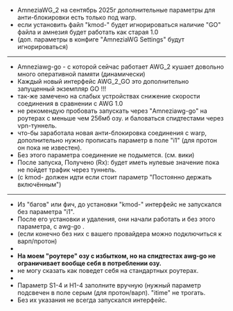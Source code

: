 + AmneziaWG_2  на сентябрь 2025г дополнительные параметры для анти-блокировки есть только под warp.
+ если установить файл "kmod-" будет игнорироваться наличие "GO" файла и амнезия будет работать как старая 1.0
+ (доп. параметры в конфиге "AmneziaWG Settings" будут игнорироваться)
-----
+ Amneziawg-go - с которой сейчас работает AWG_2 кушает довольно много оперативной памяти (динамически)
+ Каждый новый интерфейс AWG_2_GO  это дополнительно запущенный экземпляр GO !!!
+ так-же замечено на слабых устройствах снижение скорости соединения в сравнении с AWG 1.0
+ не рекомендую пробовать запускать через "Amneziawg-go" на роутерах с меньше чем 256мб озу. и баловаться спидтестами через vpn-туннель.
+ что-бы заработала новая анти-блокировка соединения с warp, дополнительно нужно прописать параметр в поле "i1" (для протон он пока не известен).
+ Без этого параметра соединение не подымется. (см. вики)
+ После запуска, Получено (Rx):  будет иметь нулевые значение пока не пойдет трафик через туннель. 
+ (с kmod- должен идти если стоит параметр "Постоянно держать включённым")
-----
+ Из "багов" или фич, до установки "kmod-"  интерфейс не запускался без параметра "i1".
+ После его установки и удаления, они начали работать и без этого параметра, с awg-go .
+ (если конечно без них с вашего провайдера можно подключиться к варп/протон)
+
+ **На моем "роутере" озу с избытком, но на спидтестах awg-go не ограничивает вообще себя в потреблении озу.**
+ не могу сказать как поведет себя на стандартных роутерах.
+ 
+ Параметр S1-4 и H1-4  заполните вручную (нужный параметр подсвечен в поле серым (для протон/варп). "itime" не трогать.
+ Без их указания не всегда запускался интерфейс.


